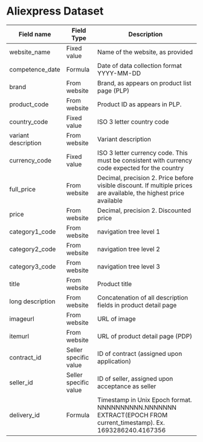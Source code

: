 # Aliexpress Dataset

| Field name          | Field Type            | Description                                                                                                        |
| ------------------- | --------------------- | ------------------------------------------------------------------------------------------------------------------ |
| website_name        | Fixed value           | Name of the website, as provided                                                                                   |
| competence_date     | Formula               | Date of data collection format YYYY-MM-DD                                                                          |
| brand               | From website          | Brand, as appears on product list page (PLP)                                                                       |
| product_code        | From website          | Product ID as appears in PLP.                                                                                      |
| country_code        | Fixed value           | ISO 3 letter country code                                                                                          |
| variant description | From website          | Variant description                                                                                                |
| currency_code       | Fixed value           | ISO 3 letter currency code. This must be consistent with currency code expected for the country                    |
| full_price          | From website          | Decimal, precision 2. Price before visible discount. If multiple prices are available, the highest price available |
| price               | From website          | Decimal, precision 2. Discounted price                                                                             |
| category1_code      | From website          | navigation tree level 1                                                                                            |
| category2_code      | From website          | navigation tree level 2                                                                                            |
| category3_code      | From website          | navigation tree level 3                                                                                            |
| title               | From website          | Product title                                                                                                      |
| long description    | From website          | Concatenation of all description fields in product detail page                                                     |
| imageurl            | From website          | URL of image                                                                                                       |
| itemurl             | From website          | URL of product detail page (PDP)                                                                                   |
| contract_id         | Seller specific value | ID of contract (assigned upon application)                                                                         |
| seller_id           | Seller specific value | ID of seller, assigned upon acceptance as seller                                                                   |
| delivery_id         | Formula               | Timestamp in Unix Epoch format. NNNNNNNNNN.NNNNNNN EXTRACT(EPOCH FROM current_timestamp). Ex. 1693286240.4167356   |
